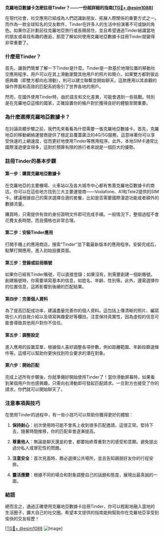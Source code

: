 **克羅地亞數據卡怎麽註冊Tinder？——一份超詳細的指南[[TG💪+ @esim1088](https://t.me/s/esim1088)]**

在現代社會，社交應用已經成為人們認識新朋友、拓展人際關係的重要方式之一。而作為一款全球知名的交友軟件，Tinder在許多人的生活中扮演著不可或缺的角色。如果你正計劃前往克羅地亞旅行或長期居住，並且希望通過Tinder結識當地的朋友或尋找有趣的邂逅，那麼了解如何使用克羅地亞數據卡註冊Tinder就變得非常重要了。

### 什麼是Tinder？

首先，讓我們簡單了解一下Tinder是什麼。Tinder是一款基於地理位置的移動社交應用程序，用戶可以在其上滑動瀏覽其他用戶的照片和簡介。如果雙方都對彼此感興趣（即雙方都向右滑動），則可以建立聯繫並開始聊天。這款應用以其直觀的操作界面和高效的匹配系統吸引了世界各地的用戶。

然而，在國外使用Tinder時，由於語言和文化差異，可能會遇到一些挑戰。特別是在克羅地亞這樣的國家，正確設置你的帳戶對於獲得良好的體驗至關重要。

### 為什麼選擇克羅地亞數據卡？

在討論具體步驟之前，我們先來看看為什麼需要一張克羅地亞數據卡。首先，克羅地亞的移動網絡運營商提供了穩定且覆蓋廣泛的4G/5G服務，這意味著你可以享受快速的上網速度，從而更好地使用Tinder等應用程序。此外，本地SIM卡通常比國際漫遊便宜得多，這對於預算有限的旅行者來說是一個巨大的優勢。

### 註冊Tinder的基本步驟

#### 第一步：購買克羅地亞數據卡
在克羅地亞的主要機場、火車站以及各大城市中心都有售賣克羅地亞數據卡的商店。你可以在這些地方找到三大主要運營商——Vodafone、A1和Tele2提供的SIM卡。建議根據自己的需求選擇合適的套餐，比如是否需要國際漫遊功能或者額外的數據流量。

購買時，只需提供有效的身份證明文件即可完成手續。一般情況下，整個過程不會花費太長時間，而且價格也非常合理。

#### 第二步：安裝Tinder應用
打開手機上的應用商店，搜索“Tinder”並下載最新版本的應用程序。安裝完成后，點擊打開應用，進入初始設置頁面。

#### 第三步：登錄或註冊賬號
如果你已經有Tinder賬號，可以直接登錄；如果沒有，則需要創建一個新賬號。創建賬號時，你需要填寫基本的信息，如姓名、年齡、性別等。此外，還需選擇你的位置信息，這將影響到後續的匹配結果。

#### 第四步：完善個人資料
為了提高匹配成功率，建議盡量完善你的個人資料。這包括上傳清晰的照片、編寫吸引人的自我介紹以及填寫興趣愛好等欄目。注意保持真實性，因為虛假的信息可能會導致其他用戶對你不信任。

#### 第五步：調整設定
進入應用的設置菜單，根據個人喜好調整各項參數，例如距離範圍、年齡段篩選條件等。這樣可以幫助你更快找到符合要求的潛在對象。

#### 第六步：開始匹配
完成上述所有步驟後，你就準備好開始使用Tinder了！當你滑動屏幕時，如果看到某個用戶你也感興趣，只需向右滑動即可發起匹配請求。一旦對方也接受了你的請求，你們就可以開始聊天了。

### 注意事項與技巧

在使用Tinder的過程中，有一些小技巧可以帮助你獲得更好的體驗：

1. **保持耐心**：初次使用時可能不會馬上收到很多匹配邀請，這很正常。堅持下去，隨著時間推移，你的匹配率會逐漸提高。
   
2. **尊重他人**：無論是聊天還是約會，都要始終尊重對方的感受和意願。避免提出過分私人或冒犯性的問題。

3. **注意安全**：首次見面時，務必選擇公共場所，並且告知親朋好友你的行程安排。

4. **靈活應變**：根據不同的場合和對象調整自己的話題和態度，展現出最真誠的一面。

### 結語

總而言之，通過正確使用克羅地亞數據卡註冊Tinder，你可以輕鬆地融入當地的生活圈子，擴大自己的社交圈。希望本文提供的指南能夠幫助你在克羅地亞享受到愉快的交友經歷！

[[TG💪+ @esim1088](https://t.me/s/esim1088) ![Image](https://i.postimg.cc/4NQfJmqS/Snipaste-2025-05-13-00-14-12.png)]